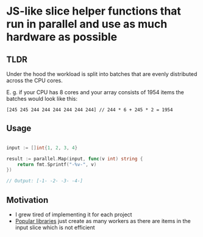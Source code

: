 # JS-like slice helper functions that run in parallel and use as much hardware as possible

## TLDR

Under the hood the workload is split into batches that are evenly distributed across the CPU cores.

E. g. if your CPU has 8 cores and your array consists of 1954 items the batches would look like this:

```
[245 245 244 244 244 244 244 244] // 244 * 6 + 245 * 2 = 1954
```

## Usage

```go

input := []int{1, 2, 3, 4}

result := parallel.Map(input, func(v int) string {
	return fmt.Sprintf("-%v-", v)
})

// Output: [-1- -2- -3- -4-]
```

## Motivation

- I grew tired of implementing it for each project
- [Popular libraries](https://github.com/samber/lo/blob/7887963db823866bbe86fb8330ccb9ae5972655a/parallel/slice.go#L13-L14) just create as many workers as there are items in the input slice which is not efficient
